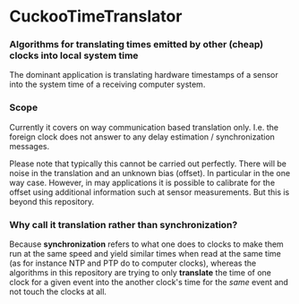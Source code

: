 # CuckooTimeTranslator
### Algorithms for translating times emitted by other (cheap) clocks into local system time

The dominant application is translating hardware timestamps of a sensor into the system time of a receiving computer system.

### Scope
Currently it covers on way communication based translation only.
I.e. the foreign clock does not answer to any delay estimation / synchronization messages.

Please note that typically this cannot be carried out perfectly.
There will be noise in the translation and an unknown bias (offset). 
In particular in the one way case. 
However, in may applications it is possible to calibrate for the offset using additional information such at sensor measurements.
But this is beyond this repository.

### Why call it translation rather than synchronization? 
Because **synchronization** refers to what one does to clocks to make them run at the same speed and yield similar times when read at the same time (as for instance NTP and PTP do to computer clocks), whereas the algorithms in this repository are trying to only **translate** the time of one clock for a given event into the another clock's time for the *same* event and not touch the clocks at all.

